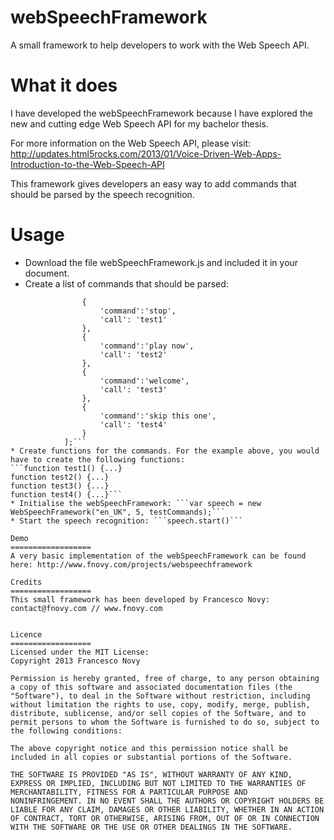 webSpeechFramework
==================

A small framework to help developers to work with the Web Speech API.

What it does
==================
I have developed the webSpeechFramework because I have explored the new and cutting edge Web Speech API for my bachelor thesis.

For more information on the Web Speech API, please visit: http://updates.html5rocks.com/2013/01/Voice-Driven-Web-Apps-Introduction-to-the-Web-Speech-API

This framework gives developers an easy way to add commands that should be parsed by the speech recognition.

Usage
==================
* Download the file webSpeechFramework.js and included it in your document.
* Create a list of commands that should be parsed:
```var testCommands = [
				{
					'command':'stop',
					'call': 'test1'
				},
				{
					'command':'play now',
					'call': 'test2'
				},
				{
					'command':'welcome',
					'call': 'test3'
				},
				{
					'command':'skip this one',
					'call': 'test4'
				}
			];```
* Create functions for the commands. For the example above, you would have to create the following functions:
```function test1() {...}
function test2() {...}
function test3() {...}
function test4() {...}```
* Initialise the webSpeechFramework: ```var speech = new WebSpeechFramework("en_UK", 5, testCommands);```
* Start the speech recognition: ```speech.start()```

Demo
==================
A very basic implementation of the webSpeechFramework can be found here: http://www.fnovy.com/projects/webspeechframework

Credits
==================
This small framework has been developed by Francesco Novy: contact@fnovy.com // www.fnovy.com


Licence
==================
Licensed under the MIT License:
Copyright 2013 Francesco Novy

Permission is hereby granted, free of charge, to any person obtaining
a copy of this software and associated documentation files (the
"Software"), to deal in the Software without restriction, including
without limitation the rights to use, copy, modify, merge, publish,
distribute, sublicense, and/or sell copies of the Software, and to
permit persons to whom the Software is furnished to do so, subject to
the following conditions:

The above copyright notice and this permission notice shall be
included in all copies or substantial portions of the Software.

THE SOFTWARE IS PROVIDED "AS IS", WITHOUT WARRANTY OF ANY KIND,
EXPRESS OR IMPLIED, INCLUDING BUT NOT LIMITED TO THE WARRANTIES OF
MERCHANTABILITY, FITNESS FOR A PARTICULAR PURPOSE AND
NONINFRINGEMENT. IN NO EVENT SHALL THE AUTHORS OR COPYRIGHT HOLDERS BE
LIABLE FOR ANY CLAIM, DAMAGES OR OTHER LIABILITY, WHETHER IN AN ACTION
OF CONTRACT, TORT OR OTHERWISE, ARISING FROM, OUT OF OR IN CONNECTION
WITH THE SOFTWARE OR THE USE OR OTHER DEALINGS IN THE SOFTWARE.